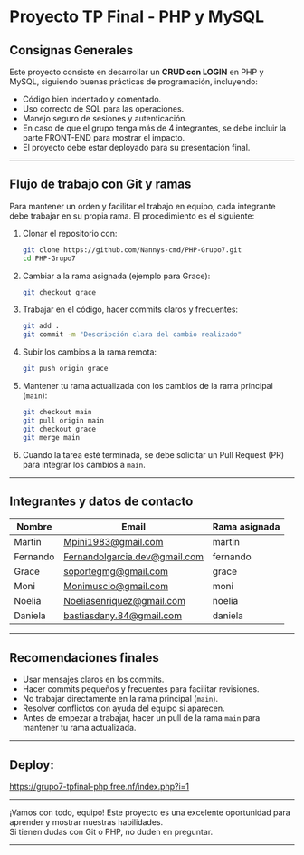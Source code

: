 ﻿# Proyecto TP Final - PHP y MySQL

## Consignas Generales

Este proyecto consiste en desarrollar un **CRUD con LOGIN** en PHP y MySQL, siguiendo buenas prácticas de programación, incluyendo:

- Código bien indentado y comentado.
- Uso correcto de SQL para las operaciones.
- Manejo seguro de sesiones y autenticación.
- En caso de que el grupo tenga más de 4 integrantes, se debe incluir la parte FRONT-END para mostrar el impacto.
- El proyecto debe estar deployado para su presentación final.

---

## Flujo de trabajo con Git y ramas

Para mantener un orden y facilitar el trabajo en equipo, cada integrante debe trabajar en su propia rama. El procedimiento es el siguiente:

1. Clonar el repositorio con:

   ```bash
   git clone https://github.com/Nannys-cmd/PHP-Grupo7.git
   cd PHP-Grupo7
   ```

2. Cambiar a la rama asignada (ejemplo para Grace):

   ```bash
   git checkout grace
   ```

3. Trabajar en el código, hacer commits claros y frecuentes:

   ```bash
   git add .
   git commit -m "Descripción clara del cambio realizado"
   ```

4. Subir los cambios a la rama remota:

   ```bash
   git push origin grace
   ```

5. Mantener tu rama actualizada con los cambios de la rama principal (`main`):

   ```bash
   git checkout main
   git pull origin main
   git checkout grace
   git merge main
   ```

6. Cuando la tarea esté terminada, se debe solicitar un Pull Request (PR) para integrar los cambios a `main`.

---

## Integrantes y datos de contacto

| Nombre   | Email                          | Rama asignada|
| -------- | ------------------------------ | -------------|
| Martin   | Mpini1983@gmail.com            | martin       |
| Fernando | Fernandolgarcia.dev@gmail.com  | fernando     |
| Grace    | soportegmg@gmail.com           | grace        |
| Moni     | Monimuscio@gmail.com           | moni         |
| Noelia   | Noeliasenriquez@gmail.com      | noelia       |
| Daniela  | bastiasdany.84@gmail.com       | daniela      |

---

## Recomendaciones finales

- Usar mensajes claros en los commits.
- Hacer commits pequeños y frecuentes para facilitar revisiones.
- No trabajar directamente en la rama principal (`main`).
- Resolver conflictos con ayuda del equipo si aparecen.
- Antes de empezar a trabajar, hacer un pull de la rama `main` para mantener tu rama actualizada.

---

## Deploy:
https://grupo7-tpfinal-php.free.nf/index.php?i=1

---
¡Vamos con todo, equipo! Este proyecto es una excelente oportunidad para aprender y mostrar nuestras habilidades.  
Si tienen dudas con Git o PHP, no duden en preguntar.

---
